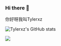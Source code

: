### Hi there 👋

你好呀我叫Tylerxz

![Tylerxz's GitHub stats](https://github-status.msdnicrosoft.cn/api?username=Tylerxz&show_icons=true&hide_border=true&include_all_commits=true&count_private=true)

![](https://img.shields.io/badge/<WORD_ON_LEFT>-<WORD_ON_RIGHT>-informational?style=flat&logo=data:image/svg%2bxml;base64,<BASE64_data>)
